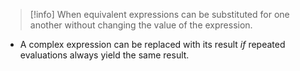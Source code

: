 > [!info] When equivalent expressions can be substituted for one another without changing the value of the expression.

- A complex expression can be replaced with its result *if* repeated evaluations always yield the same result.
